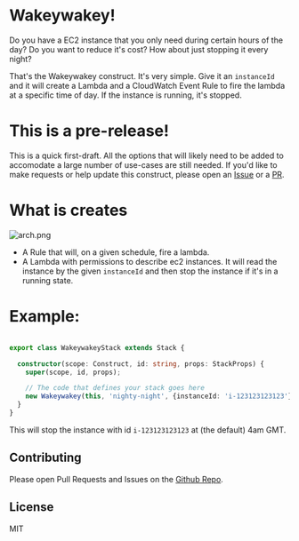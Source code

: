 # Wakeywakey!

Do you have a EC2 instance that you only need during certain hours of the day? Do you want to reduce it's cost? How about just stopping it every night?

That's the Wakeywakey construct. It's very simple. Give it an `instanceId` and it will create a Lambda and a CloudWatch Event Rule to fire the lambda at a specific time of day. If the instance is running, it's stopped.


# This is a pre-release!

This is a quick first-draft. All the options that will likely need to be added to accomodate a large
number of use-cases are still needed. If you'd like to make requests or help update this construct, please
open an [Issue](https://github.com/mbonig/wakeywakey/issues) or a [PR](https://github.com/mbonig/cicd-spa-website/pulls).

# What is creates

![arch.png](./arch.png)

* A Rule that will, on a given schedule, fire a lambda. 
* A Lambda with permissions to describe ec2 instances. It will read the instance by the given `instanceId` and then stop the instance if it's in a running state.

# Example:

```typescript

export class WakeywakeyStack extends Stack {

  constructor(scope: Construct, id: string, props: StackProps) {
    super(scope, id, props);

    // The code that defines your stack goes here
    new Wakeywakey(this, 'nighty-night', {instanceId: 'i-123123123123'});
  }
}

```

This will stop the instance with id `i-123123123123` at (the default) 4am GMT.


## Contributing

Please open Pull Requests and Issues on the [Github Repo](https://github.com/mbonig/sqs-redrive).

## License

MIT
